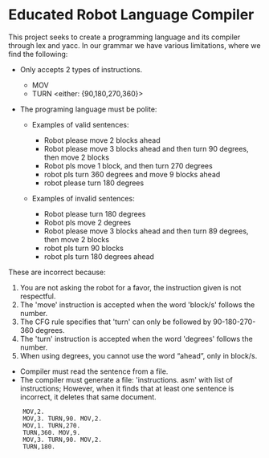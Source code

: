 # Educated Robot Language Compiler
This project seeks to create a programming language and its compiler through lex and yacc.
In our grammar we have various limitations, where we find the following:
* Only accepts 2 types of instructions.
  * MOV <num of blocks to move>
  * TURN <either: {90,180,270,360}> 

* The programing language must be polite: 
	* Examples of valid sentences: 
		* Robot please move 2 blocks ahead
		* Robot please move 3 blocks ahead and then turn 90 degrees, then move 2 blocks
   		* Robot pls move 1 block, and then turn 270 degrees
  		* robot pls turn 360 degrees and move 9 blocks ahead
  		* robot please turn 180 degrees
    
	* Examples of invalid sentences:
		* Robot please turn 180 degrees
		* Robot pls move 2 degrees
		* Robot please move 3 blocks ahead and then turn 89 degrees, then move 2 blocks
		* robot pls turn 90 blocks
		* robot pls turn 180 degrees ahead
    
These are incorrect because:
1. You are not asking the robot for a favor, the instruction given is not respectful.
2. The 'move' instruction is accepted when the word 'block/s' follows the number.
3. The CFG rule specifies that 'turn' can only be followed by 90-180-270-360 degrees.
4. The 'turn' instruction is accepted when the word 'degrees' follows the number.
5. When using degrees, you cannot use the word “ahead”, only in block/s.

 
* Compiler must read the sentence from a file.
* The compiler must generate a file: 'instructions. asm' with list of instructions; However, when it finds that at least one sentence is incorrect, it deletes that same document.
```
	MOV,2. 
	MOV,3. TURN,90. MOV,2.
	MOV,1. TURN,270.
	TURN,360. MOV,9. 
	MOV,3. TURN,90. MOV,2.
	TURN,180.
```


